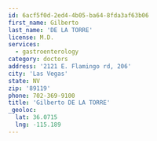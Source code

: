```yaml
---
id: 6acf5f0d-2ed4-4b05-ba64-8fda3af63b06
first_name: Gilberto
last_name: 'DE LA TORRE'
license: M.D.
services:
  - gastroenterology
category: doctors
address: '2121 E. Flamingo rd, 206'
city: 'Las Vegas'
state: NV
zip: '89119'
phone: 702-369-9100
title: 'Gilberto DE LA TORRE'
_geoloc:
  lat: 36.0715
  lng: -115.189
---
```

